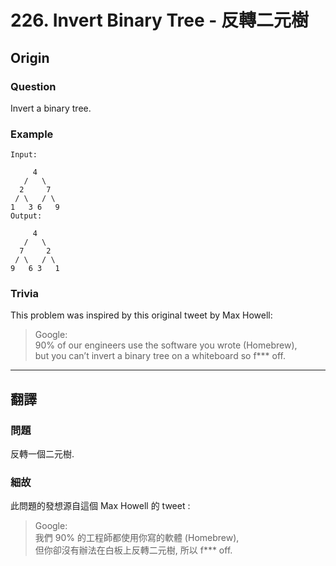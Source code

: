 # 226. Invert Binary Tree - 反轉二元樹

## Origin

### Question

Invert a binary tree.

### Example

```
Input:

     4
   /   \
  2     7
 / \   / \
1   3 6   9
Output:

     4
   /   \
  7     2
 / \   / \
9   6 3   1
```

### Trivia

This problem was inspired by this original tweet by Max Howell:

> Google:  
> 90% of our engineers use the software you wrote (Homebrew),  
> but you can’t invert a binary tree on a whiteboard so f\*\*\* off.

---

## 翻譯

### 問題

反轉一個二元樹.

### 細故

此問題的發想源自這個 Max Howell 的 tweet :

> Google:  
> 我們 90% 的工程師都使用你寫的軟體 (Homebrew),  
> 但你卻沒有辦法在白板上反轉二元樹, 所以 f\*\*\* off.
